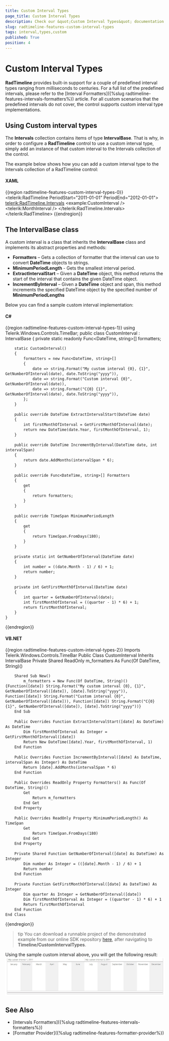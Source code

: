 ```yaml
---
title: Custom Interval Types
page_title: Custom Interval Types
description: Check our &quot;Custom Interval Types&quot; documentation article for the RadTimeline WPF control.
slug: radtimeline-features-custom-interval-types
tags: interval,types,custom
published: True
position: 4
---
```


# Custom Interval Types

__RadTimeline__ provides built-in support for a couple of predefined interval types ranging from milliseconds to centuries. For a full list of the predefined intervals, please refer to the [Interval Formatters]({%slug radtimeline-features-intervals-formatters%}) article. For all custom scenarios that the predefined intervals do not cover, the control supports custom interval type implementations.

## Using Custom interval types

The __Intervals__ collection contains items of type __IntervalBase__. That is why, in order to configure a __RadTimeline__ control to use a custom interval type, simply add an instance of that custom interval to the Intervals collection of the control.

The example below shows how you can add a custom interval type to the Intervals collection of a RadTimeline control:

#### __XAML__
{{region radtimeline-features-custom-interval-types-0}}
	<telerik:RadTimeline PeriodStart="2011-01-01"
						 PeriodEnd="2012-01-01">
		<telerik:RadTimeline.Intervals>
			<example:CustomInterval />
			<telerik:MonthInterval />
		</telerik:RadTimeline.Intervals>
	</telerik:RadTimeline>
{{endregion}}
	
## The IntervalBase class

A custom interval is a class that inherits the __IntervalBase__ class and implements its abstract properties and methods:
* __Formatters__ – Gets a collection of formatter that the interval can use to convert __DateTime__ objects to strings.
* __MinimumPeriodLength__ - Gets the smallest interval period.
* __ExtractIntervalStart__ – Given a __DateTime__ object, this method returns the start of the interval that contains the given DateTime object.
* __IncrementByInterval__ – Given a __DateTime__ object and span, this method increments the specified DateTime object by the specified number of __MinimumPeriodLengths__

Below you can find a sample custom interval implementation:

#### __C#__
{{region radtimeline-features-custom-interval-types-1}}
	using Telerik.Windows.Controls.TimeBar;
	public class CustomInterval : IntervalBase
	{
		private static readonly Func<DateTime, string>[] formatters;

		static CustomInterval()
		{
			formatters = new Func<DateTime, string>[]
			{
				date => string.Format("My custom interval {0}, {1}", GetNumberOfInterval(date), date.ToString("yyyy")),
				date => string.Format("Custom interval {0}", GetNumberOfInterval(date)),
				date => string.Format("C{0} {1}", GetNumberOfInterval(date), date.ToString("yyyy")),
			};
		}

		public override DateTime ExtractIntervalStart(DateTime date)
		{
			int firstMonthOfInterval = GetFirstMonthOfInterval(date);
			return new DateTime(date.Year, firstMonthOfInterval, 1);
		}

		public override DateTime IncrementByInterval(DateTime date, int intervalSpan)
		{
			return date.AddMonths(intervalSpan * 6);
		}

		public override Func<DateTime, string>[] Formatters
		{
			get
			{
				return formatters;
			}
		}

		public override TimeSpan MinimumPeriodLength
		{
			get
			{
				return TimeSpan.FromDays(180);
			}
		}

		private static int GetNumberOfInterval(DateTime date)
		{
			int number = ((date.Month - 1) / 6) + 1;
			return number;
		}

		private int GetFirstMonthOfInterval(DateTime date)
		{
			int quarter = GetNumberOfInterval(date);
			int firstMonthOfInterval = ((quarter - 1) * 6) + 1;
			return firstMonthOfInterval;
		}
	}
{{endregion}}

#### __VB.NET__
{{region radtimeline-features-custom-interval-types-2}}
	Imports Telerik.Windows.Controls.TimeBar
	Public Class CustomInterval
		Inherits IntervalBase
		Private Shared ReadOnly m_formatters As Func(Of DateTime, String)()

		Shared Sub New()
			m_formatters = New Func(Of DateTime, String)() {Function([date]) String.Format("My custom interval {0}, {1}", GetNumberOfInterval([date]), [date].ToString("yyyy")), Function([date]) String.Format("Custom interval {0}", GetNumberOfInterval([date])), Function([date]) String.Format("C{0} {1}", GetNumberOfInterval([date]), [date].ToString("yyyy"))}
		End Sub

		Public Overrides Function ExtractIntervalStart([date] As DateTime) As DateTime
			Dim firstMonthOfInterval As Integer = GetFirstMonthOfInterval([date])
			Return New DateTime([date].Year, firstMonthOfInterval, 1)
		End Function

		Public Overrides Function IncrementByInterval([date] As DateTime, intervalSpan As Integer) As DateTime
			Return [date].AddMonths(intervalSpan * 6)
		End Function

		Public Overrides ReadOnly Property Formatters() As Func(Of DateTime, String)()
			Get
				Return m_formatters
			End Get
		End Property

		Public Overrides ReadOnly Property MinimumPeriodLength() As TimeSpan
			Get
				Return TimeSpan.FromDays(180)
			End Get
		End Property

		Private Shared Function GetNumberOfInterval([date] As DateTime) As Integer
			Dim number As Integer = (([date].Month - 1) / 6) + 1
			Return number
		End Function

		Private Function GetFirstMonthOfInterval([date] As DateTime) As Integer
			Dim quarter As Integer = GetNumberOfInterval([date])
			Dim firstMonthOfInterval As Integer = ((quarter - 1) * 6) + 1
			Return firstMonthOfInterval
		End Function
	End Class
{{endregion}}

>tip You can download a runnable project of the demonstrated example from our online SDK repository [here](https://github.com/telerik/xaml-sdk), after navigating to __Timeline/CustomIntervalTypes__. 

Using the sample custom interval above, you will get the following result:
![](images/radtimeline-features-custom-interval-types_01.jpg)

## See Also
 * [Intervals Formatters]({%slug radtimeline-features-intervals-formatters%})
 * [Formatter Provider]({%slug radtimeline-features-formatter-provider%})